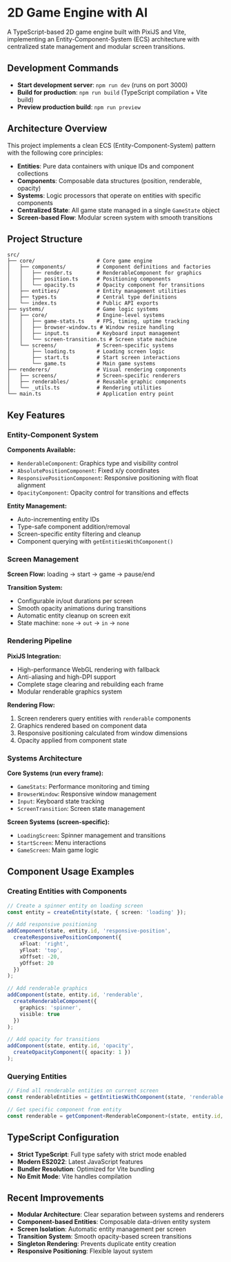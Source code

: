 # 2D Game Engine with AI

A TypeScript-based 2D game engine built with PixiJS and Vite, implementing an Entity-Component-System (ECS) architecture with centralized state management and modular screen transitions.

## Development Commands

- **Start development server**: `npm run dev` (runs on port 3000)
- **Build for production**: `npm run build` (TypeScript compilation + Vite build)
- **Preview production build**: `npm run preview`

## Architecture Overview

This project implements a clean ECS (Entity-Component-System) pattern with the following core principles:

- **Entities**: Pure data containers with unique IDs and component collections
- **Components**: Composable data structures (position, renderable, opacity)
- **Systems**: Logic processors that operate on entities with specific components
- **Centralized State**: All game state managed in a single `GameState` object
- **Screen-based Flow**: Modular screen system with smooth transitions

## Project Structure

```
src/
├── core/                    # Core game engine
│   ├── components/          # Component definitions and factories
│   │   ├── render.ts        # RenderableComponent for graphics
│   │   ├── position.ts      # Positioning components
│   │   └── opacity.ts       # Opacity component for transitions
│   ├── entities/            # Entity management utilities
│   ├── types.ts             # Central type definitions
│   └── index.ts             # Public API exports
├── systems/                 # Game logic systems
│   ├── core/                # Engine-level systems
│   │   ├── game-stats.ts    # FPS, timing, uptime tracking
│   │   ├── browser-window.ts # Window resize handling
│   │   ├── input.ts         # Keyboard input management
│   │   └── screen-transition.ts # Screen state machine
│   └── screens/             # Screen-specific systems
│       ├── loading.ts       # Loading screen logic
│       ├── start.ts         # Start screen interactions
│       └── game.ts          # Main game systems
├── renderers/               # Visual rendering components
│   ├── screens/             # Screen-specific renderers
│   ├── renderables/         # Reusable graphic components
│   └── _utils.ts            # Rendering utilities
└── main.ts                  # Application entry point
```

## Key Features

### Entity-Component System

**Components Available:**
- `RenderableComponent`: Graphics type and visibility control
- `AbsolutePositionComponent`: Fixed x/y coordinates  
- `ResponsivePositionComponent`: Responsive positioning with float alignment
- `OpacityComponent`: Opacity control for transitions and effects

**Entity Management:**
- Auto-incrementing entity IDs
- Type-safe component addition/removal
- Screen-specific entity filtering and cleanup
- Component querying with `getEntitiesWithComponent()`

### Screen Management

**Screen Flow:** loading → start → game → pause/end

**Transition System:**
- Configurable in/out durations per screen
- Smooth opacity animations during transitions
- Automatic entity cleanup on screen exit
- State machine: `none` → `out` → `in` → `none`

### Rendering Pipeline

**PixiJS Integration:**
- High-performance WebGL rendering with fallback
- Anti-aliasing and high-DPI support
- Complete stage clearing and rebuilding each frame
- Modular renderable graphics system

**Rendering Flow:**
1. Screen renderers query entities with `renderable` components
2. Graphics rendered based on component data
3. Responsive positioning calculated from window dimensions
4. Opacity applied from component state

### Systems Architecture

**Core Systems (run every frame):**
- `GameStats`: Performance monitoring and timing
- `BrowserWindow`: Responsive window management
- `Input`: Keyboard state tracking
- `ScreenTransition`: Screen state management

**Screen Systems (screen-specific):**
- `LoadingScreen`: Spinner management and transitions
- `StartScreen`: Menu interactions
- `GameScreen`: Main game logic

## Component Usage Examples

### Creating Entities with Components

```typescript
// Create a spinner entity on loading screen
const entity = createEntity(state, { screen: 'loading' });

// Add responsive positioning
addComponent(state, entity.id, 'responsive-position', 
  createResponsivePositionComponent({
    xFloat: 'right',
    yFloat: 'top', 
    xOffset: -20,
    yOffset: 20
  })
);

// Add renderable graphics
addComponent(state, entity.id, 'renderable',
  createRenderableComponent({ 
    graphics: 'spinner', 
    visible: true 
  })
);

// Add opacity for transitions
addComponent(state, entity.id, 'opacity',
  createOpacityComponent({ opacity: 1 })
);
```

### Querying Entities

```typescript
// Find all renderable entities on current screen
const renderableEntities = getEntitiesWithComponent(state, 'renderable', 'loading');

// Get specific component from entity
const renderable = getComponent<RenderableComponent>(state, entity.id, 'renderable');
```

## TypeScript Configuration

- **Strict TypeScript**: Full type safety with strict mode enabled
- **Modern ES2022**: Latest JavaScript features
- **Bundler Resolution**: Optimized for Vite bundling
- **No Emit Mode**: Vite handles compilation

## Recent Improvements

- **Modular Architecture**: Clear separation between systems and renderers
- **Component-based Entities**: Composable data-driven entity system  
- **Screen Isolation**: Automatic entity management per screen
- **Transition System**: Smooth opacity-based screen transitions
- **Singleton Rendering**: Prevents duplicate entity creation
- **Responsive Positioning**: Flexible layout system